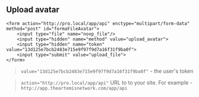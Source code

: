 ## Upload avatar

```
<form action="http://pro.local/app/api" enctype="multipart/form-data" method="post" id="formaFileAvatar">
    <input type="file" name="novp_file"/>
    <input type="hidden" name="method" value="upload_avatar">                        
    <input type="hidden" name="token" value="13d125e7bcb2483e715e9f97f9d7a16f31f9ba0f">
    <input type="submit" value="upload_file">
</form>

```

> `value="13d125e7bcb2483e715e9f97f9d7a16f31f9ba0f"` - the user's token

> `action="http://pro.local/app/api"` URL to to your site. For example - `http://app.theartemisnetwork.com/app/api`